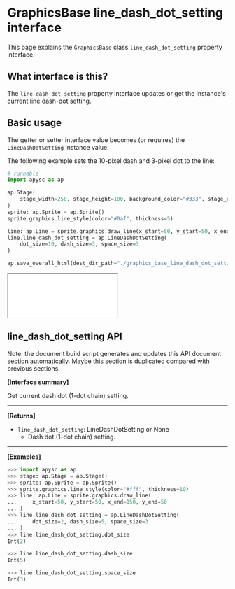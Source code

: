 # GraphicsBase line_dash_dot_setting interface

This page explains the `GraphicsBase` class `line_dash_dot_setting` property interface.

## What interface is this?

The `line_dash_dot_setting` property interface updates or get the instance's current line dash-dot setting.

## Basic usage

The getter or setter interface value becomes (or requires) the `LineDashDotSetting` instance value.

The following example sets the 10-pixel dash and 3-pixel dot to the line:

```py
# runnable
import apysc as ap

ap.Stage(
    stage_width=250, stage_height=100, background_color="#333", stage_elem_id="stage"
)
sprite: ap.Sprite = ap.Sprite()
sprite.graphics.line_style(color="#0af", thickness=5)

line: ap.Line = sprite.graphics.draw_line(x_start=50, y_start=50, x_end=200, y_end=50)
line.line_dash_dot_setting = ap.LineDashDotSetting(
    dot_size=10, dash_size=3, space_size=3
)

ap.save_overall_html(dest_dir_path="./graphics_base_line_dash_dot_setting_basic_usage/")
```

<iframe src="static/graphics_base_line_dash_dot_setting_basic_usage/index.html" width="250" height=100></iframe>


## line_dash_dot_setting API

<!-- Docstring: apysc._display.line_dash_dot_setting_interface.LineDashDotSettingInterface.line_dash_dot_setting -->

<span class="inconspicuous-txt">Note: the document build script generates and updates this API document section automatically. Maybe this section is duplicated compared with previous sections.</span>

**[Interface summary]**

Get current dash dot (1-dot chain) setting.<hr>

**[Returns]**

- `line_dash_dot_setting`: LineDashDotSetting or None
  - Dash dot (1-dot chain) setting.

<hr>

**[Examples]**

```py
>>> import apysc as ap
>>> stage: ap.Stage = ap.Stage()
>>> sprite: ap.Sprite = ap.Sprite()
>>> sprite.graphics.line_style(color="#fff", thickness=10)
>>> line: ap.Line = sprite.graphics.draw_line(
...     x_start=50, y_start=50, x_end=150, y_end=50
... )
>>> line.line_dash_dot_setting = ap.LineDashDotSetting(
...     dot_size=2, dash_size=5, space_size=3
... )
>>> line.line_dash_dot_setting.dot_size
Int(2)

>>> line.line_dash_dot_setting.dash_size
Int(5)

>>> line.line_dash_dot_setting.space_size
Int(3)
```
